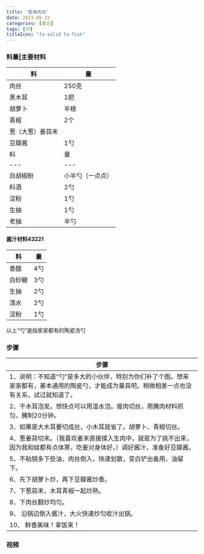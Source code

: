 ```yaml
---
title: '鱼香肉丝'
date: 2023-06-15
categories: [食记]
tags: [炒]
titleIcon: "fa-solid fa-fish"
---
```


### 料量|主要材料
|料|量|
|---|---|
|肉丝|250克|
|黑木耳|1把|
|胡萝卜|半根|
|青椒|2个|
|葱（大葱）姜蒜末|
|豆瓣酱|1勺||腌肉材料	
|料|量|
|---|---|
|白胡椒粉|小半勺（一点点）|
|料酒|2勺|
|淀粉|1勺|
|生抽|1勺|
|老抽|半勺|

#### 酱汁材料43221
|料|量|
|---|---|
|香醋|4勺|
|白砂糖|3勺|
|生抽|2勺|
|清水|2勺|
|淀粉|1勺|

以上“勺”是指家家都有的陶瓷汤勺

### 步骤

|步骤|
|---|
|1、说明：不知道“勺”是多大的小伙伴，特别为你们补了个图。想来家家都有，基本通用的陶瓷勺，才能成为量具吧。稍微相差一点也没有关系，试过就知道了。|
|2、干木耳泡发。想快点可以用温水泡。瘦肉切丝，用腌肉材料抓匀，腌制20分钟。|
|3、如果是大木耳要切成丝，小木耳就省了。胡萝卜、青椒切丝。|
|4、葱姜蒜切末。（我喜欢姜末直接揉入生肉中，就是为了挑不出来，因为我和娃都有点体寒，吃姜对身体好。）调好酱汁，准备好豆瓣酱。|
|5、不粘锅多下些油，肉丝倒入，快速划散，变白铲出备用，油留下。|
|6、先下胡萝卜炒，再下豆瓣酱炒香。|
|7、下葱蒜末，木耳青椒一起炒熟。|
|8、下肉丝翻炒均匀。|
|9、 沿锅边倒入酱汁，大火快速炒匀收汁出锅。|
|10、 鲜香美味！拿饭来！|


### 视频